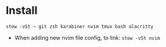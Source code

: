# Install

`stow -vSt ~ git zsh karabiner nvim tmux bash alacritty`

- When adding new nvim file config, to link:
`stow -vSt nvim`

